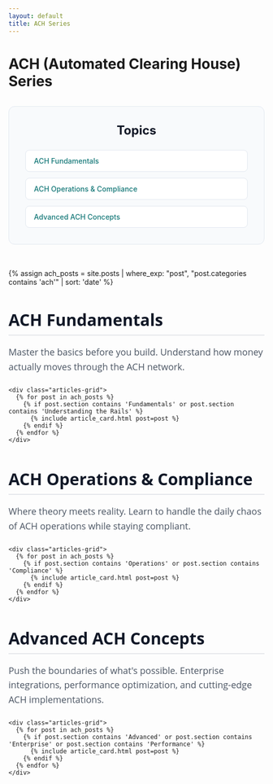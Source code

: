 ```yaml
---
layout: default
title: ACH Series
---
```


# ACH (Automated Clearing House) Series

<!-- Table of Contents -->
<div class="toc-container">
  <h2 class="toc-title">Topics</h2>
  <nav class="toc-nav">
    <a href="#section-1" class="toc-link">ACH Fundamentals</a>
    <a href="#section-2" class="toc-link">ACH Operations & Compliance</a>
    <a href="#section-3" class="toc-link">Advanced ACH Concepts</a>
  </nav>
</div>

<!-- Series Articles -->
<div class="series-articles-container">
  {% assign ach_posts = site.posts | where_exp: "post", "post.categories contains 'ach'" | sort: 'date' %}
  
  <!-- ACH Fundamentals Section -->
  <section class="section-section" id="section-1">
    <h2 class="phase-title">ACH Fundamentals</h2>
    <p class="phase-description">Master the basics before you build. Understand how money actually moves through the ACH network.</p>
    
    <div class="articles-grid">
      {% for post in ach_posts %}
        {% if post.section contains 'Fundamentals' or post.section contains 'Understanding the Rails' %}
          {% include article_card.html post=post %}
        {% endif %}
      {% endfor %}
    </div>
  </section>

  <!-- ACH Operations & Compliance Section -->
  <section class="section-section" id="section-2">
    <h2 class="phase-title">ACH Operations & Compliance</h2>
    <p class="phase-description">Where theory meets reality. Learn to handle the daily chaos of ACH operations while staying compliant.</p>
    
    <div class="articles-grid">
      {% for post in ach_posts %}
        {% if post.section contains 'Operations' or post.section contains 'Compliance' %}
          {% include article_card.html post=post %}
        {% endif %}
      {% endfor %}
    </div>
  </section>

  <!-- Advanced Concepts Section -->
  <section class="section-section" id="section-3">
    <h2 class="phase-title">Advanced ACH Concepts</h2>
    <p class="phase-description">Push the boundaries of what's possible. Enterprise integrations, performance optimization, and cutting-edge ACH implementations.</p>
    
    <div class="articles-grid">
      {% for post in ach_posts %}
        {% if post.section contains 'Advanced' or post.section contains 'Enterprise' or post.section contains 'Performance' %}
          {% include article_card.html post=post %}
        {% endif %}
      {% endfor %}
    </div>
  </section>
</div>

<style>
/* Table of Contents */
.toc-container {
  background: #f8fafc;
  border: 1px solid #e2e8f0;
  border-radius: 12px;
  padding: 2rem;
  margin: 2rem 0 3rem 0;
}

.toc-title {
  font-size: 1.5rem;
  font-weight: 700;
  color: #111827;
  margin: 0 0 1.5rem 0;
  text-align: center;
}

.toc-nav {
  display: flex;
  flex-direction: column;
  gap: 0.75rem;
}

.toc-link {
  display: block;
  padding: 0.75rem 1rem;
  background: white;
  border: 1px solid #e2e8f0;
  border-radius: 8px;
  color: #157878;
  text-decoration: none;
  font-weight: 500;
  transition: all 0.2s ease;
}

.toc-link:hover {
  background: #f0fdf4;
  border-color: #157878;
  transform: translateX(4px);
}

/* Series Articles Cards */
.series-articles-container {
  margin-bottom: 3rem;
}

.articles-grid {
  display: flex;
  flex-direction: column;
  gap: 1.5rem;
  margin-top: 1.5rem;
}

.article-card {
  background: white;
  border-radius: 12px;
  padding: 1.5rem;
  text-decoration: none;
  color: inherit;
  transition: all 0.2s ease;
  box-shadow: 0 1px 3px rgba(0, 0, 0, 0.1);
  border: 2px solid transparent;
}

.article-card:hover {
  transform: translateY(-2px);
  box-shadow: 0 8px 25px rgba(0, 0, 0, 0.15);
}

/* Published Card Styling */
.published-card {
  border-color: #157878;
}

.published-card:hover {
  border-color: #0f5a5a;
  background: #f8fffe;
}

/* Draft Card Styling */
.draft-card {
  background: #f9fafb;
  border-color: #d1d5db;
  opacity: 0.8;
  cursor: default;
}

.draft-card:hover {
  background: #f3f4f6;
  border-color: #9ca3af;
}

/* Future Card Styling */
.future-card {
  background: #f3f4f6;
  border-color: #9ca3af;
  opacity: 0.9;
  cursor: default;
}

.future-card:hover {
  background: #e5e7eb;
  border-color: #6b7280;
}

/* Phase Section Styling */
.section-section {
  margin-bottom: 3rem;
}

.phase-title {
  font-size: 2rem;
  font-weight: 700;
  color: #111827;
  margin-bottom: 0.75rem;
  padding-bottom: 0.5rem;
  border-bottom: 2px solid #e5e7eb;
  font-family: 'Open Sans', -apple-system, BlinkMacSystemFont, 'Segoe UI', Roboto, sans-serif;
}

.phase-description {
  color: #4b5563;
  font-size: 1.125rem;
  margin-bottom: 1.5rem;
  line-height: 1.6;
  font-weight: 500;
  font-family: 'Open Sans', -apple-system, BlinkMacSystemFont, 'Segoe UI', Roboto, sans-serif;
}

/* Card Content Styling */
.card-content {
  display: flex;
  flex-direction: column;
  gap: 0.75rem;
}

.article-title {
  font-size: 1.25rem;
  font-weight: 600;
  color: #111827;
  margin: 0;
  line-height: 1.4;
  font-family: 'Open Sans', -apple-system, BlinkMacSystemFont, 'Segoe UI', Roboto, sans-serif;
}

.article-date {
  color: #6b7280;
  font-size: 0.875rem;
  margin: 0;
}

/* Status Badge Styling */
.status-badge {
  display: inline-block;
  padding: 0.25rem 0.75rem;
  border-radius: 9999px;
  font-size: 0.75rem;
  font-weight: 500;
  text-transform: uppercase;
  letter-spacing: 0.05em;
  align-self: flex-start;
}

.status-badge.published {
  background: #d1fae5;
  color: #065f46;
}

.status-badge.draft {
  background: #fef3c7;
  color: #92400e;
}

.status-badge.future {
  background: #e0e7ff;
  color: #3730a3;
}

/* Responsive Design */
@media (max-width: 768px) {
  .toc-container {
    padding: 1.5rem;
    margin: 1.5rem 0 2rem 0;
  }
  
  .toc-title {
    font-size: 1.25rem;
  }
  
  .phase-title {
    font-size: 1.5rem;
  }
  
  .article-card {
    padding: 1.25rem;
  }
  
  .article-title {
    font-size: 1.125rem;
  }
}
</style>
